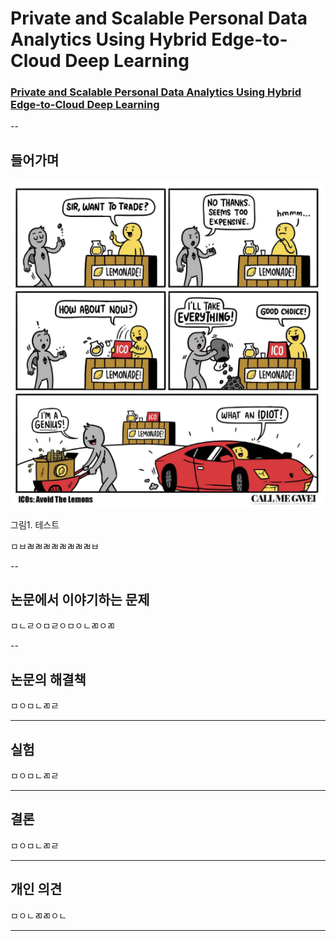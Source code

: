 # Private and Scalable Personal Data Analytics Using Hybrid Edge-to-Cloud Deep Learning

### [Private and Scalable Personal Data Analytics Using Hybrid Edge-to-Cloud Deep Learning](https://github.com/jungwonrs/JwRalph_Seo/blob/master/papers/private%20and%20scalable%20personal%20data%20analytics%20using%20hybrid%20edge%20to%20cloud%20deep%20learning.pdf)

--

## 들어가며

![cartoon.PNG](images/cartoon.PNG)

그림1. 테스트

ㅁㅂㄼㄼㄼㄼㄼㄼㄼㄼㅂ

--

## 논문에서 이야기하는 문제

ㅁㄴㄹㅇㅁㄹㅇㅁㅇㄴㄻㅇㄻ

--

## 논문의 해결책

ㅁㅇㅁㄴㄻㄹ

----

## 실험

ㅁㅇㅁㄴㄻㄹ

----

## 결론

ㅁㅇㅁㄴㄻㄹ

----

## 개인 의견

ㅁㅇㄴㄻㄻㅇㄴ

----
